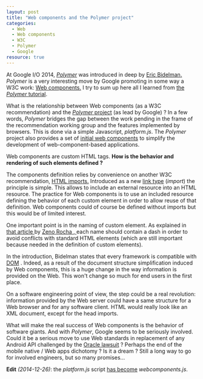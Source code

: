 ```yaml
---
layout: post
title: "Web components and the Polymer project"
categories: 
  - Web
  - Web components
  - W3C
  - Polymer
  - Google
resource: true
---
```


<p>
At 
<span itemprop="about" itemscope itemtype="http://schema.org/Event">
	<meta itemprop="startDate" content="2014-06-24" />
	<meta itemprop="endDate" content="2014-06-26" />
	<span itemprop="name">Google I/O 2014</span>, 
	<span itemprop="subEvent" itemtype="http://schema.org/Event">
		<em><a href="http://www.youtube.com/watch?v=8OJ7ih8EE7s">Polymer</a></em>
		<meta itemprop="url" content="http://www.youtube.com/watch?v=8OJ7ih8EE7s" />
		<meta itemprop="name" content="Polymer and Web Components change everything you know about Web development" />
		<meta itemprop="startDate" content="2014-06-25T01:00" />
		<meta itemprop="endDate" content="2014-06-25T01:45" />
	</span>
	was introduced in deep 
	by 
	<span itemprop="performer" itemscope itemtype="http://schema.org/Person" itemid="#bidelman">
		<link itemprop="sameAs" href="https://plus.google.com/+EricBidelman/posts"></link>
		<a itemprop="sameAs" href="https://twitter.com/ebidel">
			<span itemprop="name"> 
				<span itemprop="givenName">Eric</span>
				<span itemprop="familyName">Bidelman</span>.
			</span>
		</a>
	</span>	 
	<span itemprop="organizer" itemscope itemtype="http://schema.org/Organization" itemid="#goog">
		<meta itemprop="legalName" content="Google inc." />
		<link itemprop="sameAs" href="http://www.google.com"></link>
		<link itemprop="sameAs" href="http://en.wikipedia.org/wiki/Google"></link>
	</span>
</span>
<span itemprop="about" itemscope itemtype="http://schema.org/Code">
	<em>Polymer</em>
	<meta itemprop="url" content="https://www.polymer-project.org/" />
	<meta itemprop="codeRepository" content="https://github.com/Polymer/">
	is a very interesting move by 
	<meta itemprop="author">
		<link itemprop="sameAs" href="#goog">Google</link>
	</meta>
</span> 
promoting in some way a W3C work: 
<span itemprop="about" itemscope itemtype="http://schema.org/TechArticle">
	<a href="http://www.w3.org/TR/custom-elements/">Web components.</a>
	<meta itemprop="url" content="href="http://www.w3.org/TR/custom-elements/" />
	<link itemprop="sameAs" href="http://en.wikipedia.org/wiki/Web_Components" />
	<span itemprop="publisher" itemscope itemtype="http://schema.org/Organization">
		<meta itemprop="legalName" content="World Wide Web Consortium" />
		<link itemprop="sameAs" href="http://www.w3.org/"></link>
		<link itemprop="sameAs" href="http://en.wikipedia.org/wiki/World_Wide_Web_Consortium"></link>
	</span>
</span>
I try to sum up here all I learned from <a href="https://www.polymer-project.org/docs/start/tutorial/intro.html">the <em>Polymer</em> tutorial</a>.
</p>
<p>
What is the relationship between Web components (as a W3C recommendation) and the <a href="http://polymer-project.org/"><em>Polymer</em> project</a> (as lead by Google) ? In a few words, <em>Polymer</em> bridges the gap between the work pending in the frame of the recommendation working group and the features implemented by browsers. This is done via a simple Javascript, <em>platform.js</em>. The <em>Polymer</em> project also provides a set of <a href="https://www.polymer-project.org/docs/elements/">initial web components</a> to simplify the development of web-component-based applications.
</p>
<p>
Web components are custom HTML tags. <b>How is the behavior and rendering of such elements defined ?</b>
</p>
<p>
The components definition relies by convenience on another W3C recommendation, 
<span itemprop="citation" itemscope itemtype="http://schema.org/TechArticle">
	<a href="http://www.w3.org/TR/html-imports/">HTML imports.</a>
	<meta itemprop="url" content="http://www.w3.org/TR/html-imports/" />
	<span itemprop="publisher" itemscope itemtype="http://schema.org/Organization">
		<meta itemprop="legalName" content="World Wide Web Consortium" />
		<link itemprop="sameAs" href="http://www.w3.org/"></link>
		<link itemprop="sameAs" href="http://en.wikipedia.org/wiki/World_Wide_Web_Consortium"></link>
	</span>
</span>
Introduced as a new <span itemprop="citation" itemscope itemtype="http://schema.org/TechArticle">
	<a href="http://www.w3.org/TR/html5/links.html#linkTypes">link type</a>
	<meta itemprop="url" content="http://www.w3.org/TR/html5/links.html#linkTypes" />
	<span itemprop="publisher" itemscope itemtype="http://schema.org/Organization">
		<meta itemprop="legalName" content="World Wide Web Consortium" />
		<link itemprop="sameAs" href="http://www.w3.org/"></link>
		<link itemprop="sameAs" href="http://en.wikipedia.org/wiki/World_Wide_Web_Consortium"></link>
	</span>
</span> (<em>import</em>) the principle is simple. This allows to include an external resource into an HTML resource. The practice for Web components is to use an included resource defining the behavior of each custom element in order to allow reuse of that definition. Web components could of course be defined without imports but this would be of limited interest.
</p>
<p>
One important point is in the naming of custom element. As explained in 
<span itemprop="citation" itemscope itemtype="http://schema.org/Article">
			<a itemprop="sameAs" href="http://webcomponents.org/articles/how-should-i-name-my-element/">
			    that article
				<em><meta itemprop="name" content="How should I name my element?" /></em>
			</a>
			by 
			<span itemprop="author" itemscope itemtype="http://schema.org/Person">
				<a itemprop="sameAs" href="https://twitter.com/zenorocha">
						<span itemprop="name">
						<span itemprop="givenName">Zeno</span> 
						<span itemprop="familyName">Rocha</span>
					</span>,
			  	</a>
			  	<link itemprop="sameAs" href="https://github.com/zenorocha"></link>
			  	<span itemprop="memberOf" itemscope itemtype="http://schema.org/Organization" itemid="#goog">
					<meta itemprop="legalName" content="Liferay, Inc." />
					<link itemprop="sameAs" href="http://www.liferay.com/"></link>
				</span>
				<span itemprop="memberOf" itemscope itemtype="http://schema.org/Organization" itemid="#goog">
					<meta itemprop="legalName" content=" Google Developer Experts program" />
					<link itemprop="sameAs" href="https://developers.google.com/experts/"></link>
				</span>
			</span>
		</span> each name should contain a dash in order to avoid conflicts with standard HTML elements (which are still important because needed in the definition of custom elements).
</p>
<p>
In the introduction, <link itemprop="sameAs" href="#bidelman">Bidelman</link> states that every framework is compatible with 
<span itemprop="citation" itemscope itemtype="http://schema.org/TechArticle">
	<a href="http://www.w3.org/DOM/#what">DOM</a>
	<meta itemprop="url" content="http://www.w3.org/DOM/#what" />
	<link itemprop="sameAs" href="http://en.wikipedia.org/wiki/Document_Object_Model#cite_note-Introduction-1" />.
	<span itemprop="publisher" itemscope itemtype="http://schema.org/Organization">
		<meta itemprop="legalName" content="World Wide Web Consortium" />
		<link itemprop="sameAs" href="http://www.w3.org/"></link>
		<link itemprop="sameAs" href="http://en.wikipedia.org/wiki/World_Wide_Web_Consortium"></link>
	</span>
</span>
Indeed, as a result of the document structure simplification induced by Web components, this is a huge change in the way information is provided on the Web. This won't change so much for end users in the first place.
</p>
<p>
On a software engineering point of view, the step could be a real revolution: information provided by the Web server could have a same structure for a Web browser and for any software client. HTML would really look like an XML document, except for the head imports.
</p>
<p>
What will make the real success of Web components is the behavior of software giants. And with <em>Polymer</em>, Google seems to be seriously involved. Could it be a serious move to use Web standards in replacement of any Android API challenged by the <a href="http://www.google.fr/url?sa=t&rct=j&q=&esrc=s&source=web&cd=1&cad=rja&uact=8&ved=0CCEQFjAA&url=http%3A%2F%2Fen.wikipedia.org%2Fwiki%2FOracle_v._Google&ei=GoNPVJr-KIfeaM69gsgJ&usg=AFQjCNGcs0490Akq-aklYP09IHZlns9imA&bvm=bv.77880786,d.d2s">Oracle lawsuit</a> ? Perhaps the end of the mobile native / Web apps dichotomy ? Is it a dream ? Still a long way to go for involved engineers, but so many promises...
</p>
<p>
<b>Edit</b> <em>(2014-12-26)</em>: the <em>platform.js</em> script <a href="https://blog.polymer-project.org/announcements/2014/10/16/platform-becomes-webcomponents/">has become</a> <em>webcomponents.js</em>.
</p>
